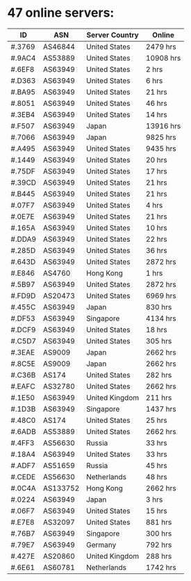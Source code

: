 # 47 online servers:

| ID | ASN | Server Country | Online |
| ------ | ------ | ------ | ------ |
| #.3769 | AS46844 | United States | 2479 hrs |
| #.9AC4 | AS53889 | United States | 10908 hrs |
| #.6EF8 | AS63949 | United States | 2 hrs |
| #.D363 | AS63949 | United States | 6 hrs |
| #.BA95 | AS63949 | United States | 21 hrs |
| #.8051 | AS63949 | United States | 46 hrs |
| #.3EB4 | AS63949 | United States | 14 hrs |
| #.F507 | AS63949 | Japan | 13916 hrs |
| #.7066 | AS63949 | Japan | 9825 hrs |
| #.A495 | AS63949 | United States | 9435 hrs |
| #.1449 | AS63949 | United States | 20 hrs |
| #.75DF | AS63949 | United States | 17 hrs |
| #.39CD | AS63949 | United States | 21 hrs |
| #.B445 | AS63949 | United States | 21 hrs |
| #.07F7 | AS63949 | United States | 4 hrs |
| #.0E7E | AS63949 | United States | 21 hrs |
| #.165A | AS63949 | United States | 10 hrs |
| #.DDA9 | AS63949 | United States | 22 hrs |
| #.285D | AS63949 | United States | 36 hrs |
| #.643D | AS63949 | United States | 2872 hrs |
| #.E846 | AS4760 | Hong Kong | 1 hrs |
| #.5B97 | AS63949 | United States | 2872 hrs |
| #.FD9D | AS20473 | United States | 6969 hrs |
| #.455C | AS63949 | Japan | 830 hrs |
| #.DF53 | AS63949 | Singapore | 4134 hrs |
| #.DCF9 | AS63949 | United States | 18 hrs |
| #.C5D7 | AS63949 | United States | 305 hrs |
| #.3EAE | AS9009 | Japan | 2662 hrs |
| #.8C5E | AS9009 | Japan | 2662 hrs |
| #.C36B | AS174 | United States | 282 hrs |
| #.EAFC | AS32780 | United States | 2662 hrs |
| #.1E50 | AS63949 | United Kingdom | 211 hrs |
| #.1D3B | AS63949 | Singapore | 1437 hrs |
| #.48C0 | AS174 | United States | 25 hrs |
| #.6ADB | AS53889 | United States | 2662 hrs |
| #.4FF3 | AS56630 | Russia | 33 hrs |
| #.18A4 | AS63949 | United States | 33 hrs |
| #.ADF7 | AS51659 | Russia | 45 hrs |
| #.CEDE | AS56630 | Netherlands | 48 hrs |
| #.0C4A | AS133752 | Hong Kong | 2662 hrs |
| #.0224 | AS63949 | Japan | 3 hrs |
| #.06F7 | AS63949 | United States | 15 hrs |
| #.E7E8 | AS32097 | United States | 881 hrs |
| #.76B7 | AS63949 | Singapore | 300 hrs |
| #.79E7 | AS63949 | Germany | 792 hrs |
| #.427E | AS20860 | United Kingdom | 288 hrs |
| #.6E61 | AS60781 | Netherlands | 1742 hrs |

